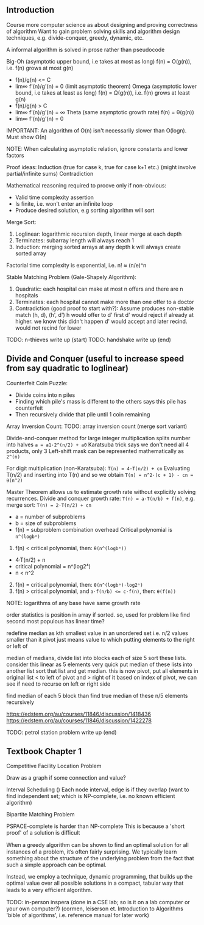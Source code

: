 <!-- SPDX-License-Identifier: zlib-acknowledgement -->
## Introduction
Course more computer science as about designing and proving correctness of algorithm
Want to gain problem solving skills and algorithm design techniques, e.g. divide-conquer, greedy, dynamic, etc.

A informal algorithm is solved in prose rather than pseudocode

Big-Oh (asymptotic upper bound, i.e takes at most as long)
f(n) = O(g(n)), i.e. f(n) grows at most g(n)
* f(n)/g(n) <= C
* lim∞ f'(n)/g'(n) = 0 (limit asymptotic theorem)
Omega (asymptotic lower bound, i.e takes at least as long)
f(n) = Ω(g(n)), i.e. f(n) grows at least g(n)
* f(n)/g(n) > C
* lim∞ f'(n)/g'(n) = ∞
Theta (same asymptotic growth rate)
f(n) = θ(g(n))
* lim∞ f'(n)/g'(n) = 0

IMPORTANT: An algorithm of O(n) isn't necessarily slower than O(logn). Must show Ω(n)


NOTE: When calculating asymptotic relation, ignore constants and lower factors

Proof ideas:
Induction (true for case k, true for case k+1 etc.) (might involve partial/infinite sums)
Contradiction

Mathematical reasoning required to proove only if non-obvious:
  * Valid time complexity assertion
  * Is finite, i.e. won't enter an infinite loop
  * Produce desired solution, e.g sorting algorithm will sort

Merge Sort:
1. Loglinear: logarithmic recursion depth, linear merge at each depth
2. Terminates: subarray length will always reach 1
3. Induction: merging sorted arrays at any depth k will always create sorted array

Factorial time complexity is exponential, i.e. n! ≈ (n/e)^n

Stable Matching Problem (Gale-Shapely Algorithm):
1. Quadratic: each hospital can make at most n offers and there are n hospitals
2. Terminates: each hospital cannot make more than one offer to a doctor
3. Contradiction (good proof to start with?): 
   Assume produces non-stable match (h, d), (h', d')
   h would offer to d' first
   d' would reject if already at higher. we know this didn't happen
   d' would accept and later recind. would not recind for lower

TODO: n-thieves write up (start)
TODO: handshake write up (end)

## Divide and Conquer (useful to increase speed from say quadratic to loglinear)
Counterfeit Coin Puzzle:
* Divide coins into n piles
* Finding which pile's mass is different to the others says this pile has counterfeit
* Then recursively divide that pile until 1 coin remaining

Array Inversion Count:
TODO: array inversion count (merge sort variant)

Divide-and-conquer method for large integer multiplication splits number into halves `a = a1·2^(n/2) + a0`
Karatsuba trick says we don't need all 4 products, only 3
Left-shift mask can be represented mathematically as `2^(n)`

For digit multiplication (non-Karatsuba): `T(n) = 4·T(n/2) + cn`
Evaluating T(n/2) and inserting into T(n) and so we obtain `T(n) = n^2·(c + 1) - cn = θ(n^2)`

Master Theorem allows us to estimate growth rate without explicitly solving recurrences.
Divide and conquer growth rate: `T(n) = a·T(n/b) + f(n)`, e.g. merge sort: `T(n) = 2·T(n/2) + cn`
* a = number of subproblems
* b = size of subproblems
* f(n) = subproblem combination overhead
Critical polynomial is `n^(logbᵃ)`
1. f(n) < critical polynomial, then: `θ(n^(logbᵃ))`
  * 4·T(n/2) + n
  * critical polynomial = n^(log2⁴) 
  * n < n^2
2. f(n) = critical polynomial, then: `θ(n^(logbᵃ)·log2ⁿ)`
3. f(n) > critical polynomial, and `a·f(n/b) <= c·f(n)`, then: `θ(f(n))`

NOTE: logarithms of any base have same growth rate


order statistics is position in array if sorted.
so, used for problem like find second most populous
has linear time?


redefine median as kth smallest value in an unordered set 
i.e. n/2 values smaller than it
pivot just means value to which putting elements to the right or left of

median of medians, divide list into blocks each of size 5
sort these lists. consider this linear as 5 elements very quick
put median of these lists into another list
sort that list and get median.
this is now pivot, put all elements in original list < to left of pivot and > right of it
based on index of pivot, we can see if need to recurse on left or right side


find median of each 5 block than
find true median of these n/5 elements recursively

https://edstem.org/au/courses/11846/discussion/1418436
https://edstem.org/au/courses/11846/discussion/1422278


TODO: petrol station problem write up (end)

## Textbook Chapter 1
Competitive Facility Location Problem

Draw as a graph if some connection and value?

Interval Scheduling ()
Each node interval, edge is if they overlap
(want to find independent set; which is NP-complete, i.e. no known efficient algorithm)

Bipartite Matching Problem

PSPACE-complete is harder than NP-complete
This is because a 'short proof' of a solution is difficult

When a greedy algorithm can be shown to ﬁnd an optimal solution for all instances of a problem, it’s often fairly
surprising. We typically learn something about the structure of the underlying
problem from the fact that such a simple approach can be optimal.

Instead, we employ a technique, dynamic programming, that builds up the
optimal value over all possible solutions in a compact, tabular way that leads
to a very efﬁcient algorithm.


TODO: in-person inspera (done in a CSE lab; so is it on a lab computer or your own computer?)
(cormen, leiserson et. Introduction to Algorithms 'bible of algorithms', i.e. reference manual for later work)
